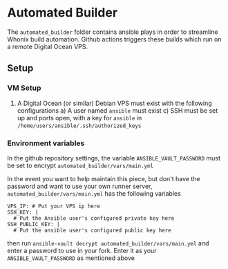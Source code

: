 # Automated Builder

The `automated_builder` folder contains ansible plays in order to streamline Whonix build automation. Github actions triggers these builds which run on a remote Digital Ocean VPS.

## Setup

### VM Setup
1. A Digital Ocean (or similar) Debian VPS must exist with the following configurations
  a) A user named `ansible` must exist
  c) SSH must be set up and ports open, with a key for `ansible` in `/home/users/ansible/.ssh/authorized_keys`

### Environment variables
In the github repository settings, the variable `ANSIBLE_VAULT_PASSWORD` must be set to encrypt `automated_builder/vars/main.yml`

In the event you want to help maintain this piece, but don't have the password and want to use your own runner server, `automated_builder/vars/main.yml` has the following variables

```
VPS_IP: # Put your VPS ip here
SSH_KEY: |
  # Put the Ansible user's configured private key here
SSH_PUBLIC_KEY: |
  # Put the ansible user's configured public key here
```

then run `ansible-vault decrypt automated_builder/vars/main.yml` and enter a password to use in your fork. Enter it as your `ANSIBLE_VAULT_PASSWORD` as mentioned above


